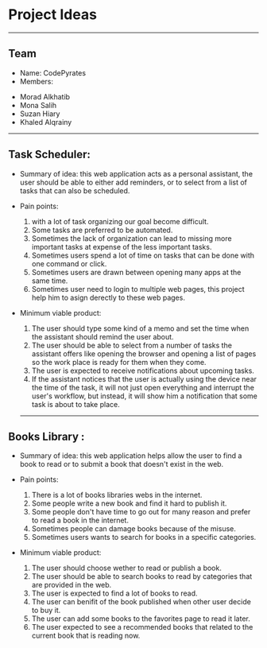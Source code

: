 # Project Ideas
----
## Team

* Name: CodePyrates
* Members:
- Morad Alkhatib
- Mona Salih
- Suzan Hiary
- Khaled Alqrainy
<!-- test -->

--------

## Task Scheduler:

* Summary of idea:  this web application acts as a personal assistant, the user should be able to either add reminders, or to select from a list of tasks that can also be 
scheduled.

* Pain points:
  1. with a lot of task organizing our goal become difficult.
  2. Some tasks are preferred to be automated.
  3. Sometimes the lack of organization can lead to missing  more important tasks at expense of the less important tasks.
  4. Sometimes users spend a lot of time on tasks that can be done with one command or click.
  5. Sometimes users are drawn between opening many apps at the same time.
  6. Sometimes user need to login to multiple web pages, this project help him to asign derectly to these web pages.

* Minimum viable product:

  1. The user should type some kind of a memo and set the time when the assistant should remind the user about.
  2. The user should be able to select from a number of tasks the assistant offers like opening the browser and opening a list of pages so the work place is ready for them when 
     they come.
  3. The user is expected to receive notifications about upcoming tasks.
  4. If the assistant notices that the user is actually using the device near the time of the task, 
     it will not just open everything and interrupt the user's workflow, but instead, it will show him a notification that some task is about to take place.
  <!--5. send notification on email +  -->
  
  --------
  
## Books Library :

* Summary of idea: this web application helps allow the user to find a book to read or to submit a book that doesn't exist in the web.

* Pain points:

  1. There is a lot of books libraries webs in the internet.
  2. Some people write a new book and find it hard to publish it.
  3. Some people don't have time to go out for many reason and prefer to read a book in the internet.
  4. Sometimes people can damage books because of the misuse.
  5. Sometimes users wants to search for books in a specific categories.

* Minimum viable product:

  1. The user should choose wether to read or publish a book.
  2. The user should be able to search books to read by categories that are provided in the web.
  3. The user is expected to find a lot of books to read.
  4. The user can benifit of the book published when other user decide to buy it.
  5. The user can add some books to the favorites page to read it later.
  6. The user expected to see a recommended books that related to the current book that is reading now. 




